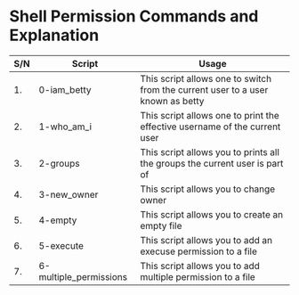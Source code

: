 # Shell Permission Commands and Explanation

| S/N | Script     		  | Usage	                                       			            |
| --- | -----------		  | --------------------------------------------------------------------------------|
| 1.  | 0-iam_betty		  | This script allows one to switch from the current user to a user known as betty |
| 2.  | 1-who_am_i 		  | This script allows one to print the effective username of the current user      |
| 3.  | 2-groups 	          | This script allows you to prints all the groups the current user is part of     |
| 4.  | 3-new_owner		  | This script allows you to change owner                                          |
| 5.  | 4-empty   		  | This script allows you to create an empty file                                  |
| 6.  | 5-execute  		  | This script allows you to add an execuse permission to a file                   |
| 7.  | 6-multiple_permissions    | This script allows you to add multiple permission to a file  |
